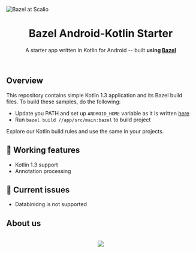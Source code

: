 ![Bazel at Scalio](https://raw.githubusercontent.com/scalio/bazel-status/master/assets/scalio-bak.svg?sanitize=true)

<h1 align="center">Bazel Android-Kotlin Starter</h1>

<p align="center">
  A starter app written in Kotlin for Android -- built <b>using <a href="https://bazel.build/">Bazel</a></b>
</p>

&nbsp;
## Overview
This repository contains simple Kotlin 1.3 application and its Bazel build files. To build these samples, do the following:

* Update you PATH and set up `ANDROID_HOME` variable as it is written [here](https://docs.bazel.build/versions/master/tutorial/android-app.html#integrate-with-the-android-sdk)
* Run `bazel build //app/src/main:bazel` to build project

Explore our Kotlin build rules and use the same in your projects.

## 💚 Working features 

* Kotlin 1.3 support
* Annotation processing

## 🔴 Current issues

* Databinidng is not supported


## About us
<p align="center">
    <br/>
    <a href="https://scal.io/">
        <img src="https://raw.githubusercontent.com/scalio/bazel-status/master/assets/scalio-logo.svg?sanitize=true" />
    </a>
    <br/>
</p>
